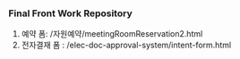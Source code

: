 ### Final Front Work Repository

1. 예약 폼: /자원예약/meetingRoomReservation2.html
2. 전자결재 폼 : /elec-doc-approval-system/intent-form.html
